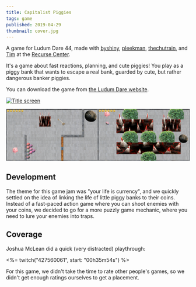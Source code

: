 ```yaml
---
title: Capitalist Piggies
tags: game
published: 2019-04-29
thumbnail: cover.jpg
---
```


A game for Ludum Dare 44, made with [byshiny](https://twitter.com/byshinyy), [pleekman](http://pleek.net), [thechutrain](https://alanchu.tech), and [Tim](https://github.com/tvieregge) at the [Recurse Center](https://www.recurse.com/).

It's a game about fast reactions, planning, and cute piggies! You play as a piggy bank that wants to escape a real bank, guarded by cute, but rather dangerous banker piggies.

You can download the game from [the Ludum Dare website](https://ldjam.com/events/ludum-dare/44/capitalist-piggies).

[![Title screen](title.png)](https://ldjam.com/events/ludum-dare/44/capitalist-piggies)

![In-game screens](ingame.png)

## Development

The theme for this game jam was "your life is currency", and we quickly settled on the idea of linking the life of little piggy banks to their coins. Instead of a fast-paced action game where you can shoot enemies with your coins, we decided to go for a more puzzly game mechanic, where you need to lure your enemies into traps.

## Coverage

Joshua McLean did a quick (very distracted) playthrough:

<%= twitch("427560061", start: "00h35m54s") %>

For this game, we didn't take the time to rate other people's games, so we didn't get enough ratings ourselves to get a placement.
